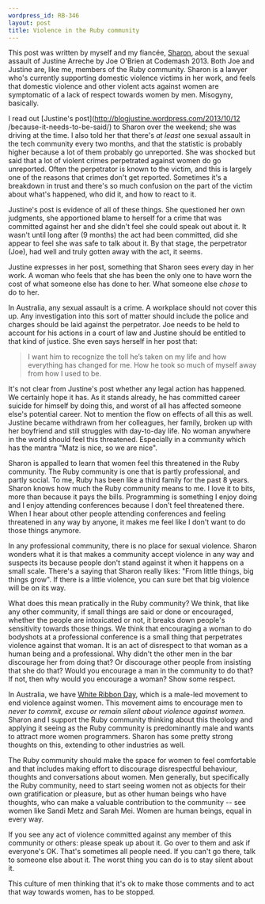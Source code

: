 ```yaml
--- 
wordpress_id: RB-346
layout: post
title: Violence in the Ruby community
---
```


This post was written by myself and my fiancée,
[Sharon](https://twitter.com/smly_law), about the sexual assault of Justine
Arreche by Joe O'Brien at Codemash 2013. Both Joe and Justine are, like me,
members of the Ruby community. Sharon is a lawyer who's currently supporting
domestic violence victims in her work, and feels that domestic violence and
other violent acts against women are symptomatic of a lack of respect towards
women by men. Misogyny, basically.

I read out [Justine's post](http://blogjustine.wordpress.com/2013/10/12
/because-it-needs-to-be-said/) to Sharon over the weekend; she was driving at
the time. I also told her that there's *at least* one sexual assault in the
tech community every two months, and that the statistic is probably higher
because a lot of them probably go unreported. She was shocked but said that a
lot of violent crimes perpetrated against women do go unreported. Often the
perpetrator is known to the victim, and this is largely one of the reasons
that crimes don't get reported. Sometimes it's a breakdown in trust and
there's so much confusion on the part of the victim about what's happened, who
did it, and how to react to it.

Justine's post is evidence of all of these things. She questioned her own
judgments, she apportioned blame to herself for a crime that was committed
against her and she didn't feel she could speak out about it. It wasn't until
long after (9 months) the act had been committed, did she appear to feel she
was safe to talk about it. By that stage, the perpetrator (Joe), had well and
truly gotten away with the act, it seems.

Justine expresses in her post, something that Sharon sees every day in her
work. A woman who feels that she has been the only one to have worn the cost
of what someone else has done to her. What someone else *chose* to do to her.

In Australia, any sexual assault is a crime. A workplace should not cover this
up. Any investigation into this sort of matter should include the police and
charges should be laid against the perpetrator. Joe needs to be held to
account for his actions in a court of law and Justine should be entitled to
that kind of justice. She even says herself in her post that:

>  I want him to recognize the toll he’s taken on my life and how everything
>  has changed for me. How he took so much of myself away from how I used to
>  be.

It's not clear from Justine's post whether any legal action has happened. We
certainly hope it has. As it stands already, he has committed career suicide
for himself by doing this, and worst of all has affected someone else's
potential career. Not to mention the flow on effects of all this as well.
Justine became withdrawn from her colleagues, her family, broken up with her
boyfriend and still struggles with day-to-day life. No woman anywhere in the
world should feel this threatened. Especially in a community which has the
mantra "Matz is nice, so we are nice".

Sharon is appalled to learn that women feel this threatened in the Ruby
community. The Ruby community is one that is partly professional, and partly
social. To me, Ruby has been like a third family for the past 8 years. Sharon
knows how much the Ruby community means to me. I love it to bits, more than
because it pays the bills. Programming is something I enjoy doing and I enjoy
attending conferences because I don't feel threatened there. When I hear about
other people attending conferences and feeling threatened in any way by
anyone, it makes me feel like I don't want to do those things anymore.

In any professional community, there is no place for sexual violence. Sharon
wonders what it is that makes a community accept violence in any way and
suspects its because people don't stand against it when it happens on a small
scale. There's a saying that Sharon really likes: "From little things, big
things grow". If there is a little violence, you can sure bet that big
violence will be on its way.

What does this mean pratically in the Ruby community? We think, that like any
other community, if small things are said or done or encouraged, whether the
people are intoxicated or not, it breaks down people's sensitivity towards
those things. We think that encouraging a woman to do bodyshots at a
professional conference is a small thing that perpetrates violence against
that woman. It is an act of disrespect to that woman as a human being and a
professional. Why didn't the other men in the bar discourage her from doing
that? Or discourage other people from insisting that she do that? Would you
encourage a man in the community to do that? If not, then why would you
encourage a woman? Show some respect.

In Australia, we have [White Ribbon Day](http://www.whiteribbon.org.au/),
which is a male-led movement to end violence against women. This movement aims
to encourage men to *never to commit, excuse or remain silent about violence
against women.* Sharon and I support the Ruby community thinking about this
theology and applying it seeing as the Ruby community is predominantly male
and wants to attract more women programmers. Sharon has some pretty strong
thoughts on this, extending to other industries as well.

The Ruby community should make the space for women to feel comfortable and
that includes making effort to discourage disrespectful behaviour, thoughts
and conversations about women. Men generally, but specifically the Ruby
community, need to start seeing women not as objects for their own
gratification or pleasure, but as other human beings who have thoughts, who
can make a valuable contribution to the community -- see women like Sandi Metz
and Sarah Mei. Women are human beings, equal in every way.

If you see any act of violence committed against any member of this community
or others: please speak up about it. Go over to them and ask if everyone's OK.
That's sometimes all people need. If you can't go there, talk to someone else
about it. The worst thing you can do is to stay silent about it.

This culture of men thinking that it's ok to make those comments and to act
that way towards women, has to be stopped.

